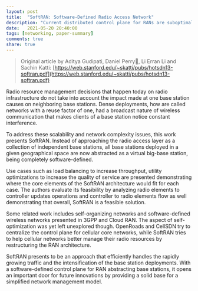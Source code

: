 ```yaml
---
layout: post
title:  "SoftRAN: Software-Defined Radio Access Network"
description: "Current distributed control plane for RANs are suboptimal on managing resources of dense wireless networks. SoftRAN presents as a software-defined, fundamental rethink of the radio access layer."
date:   2021-05-20 20:40:00
tags: [networking, paper-summary]
comments: true
share: true
---
```


> Original article by Aditya Gudipati, Daniel Perry, Li Erran Li and Sachin Katti: [https://web.stanford.edu/~skatti/pubs/hotsdn13-softran.pdf](https://web.stanford.edu/~skatti/pubs/hotsdn13-softran.pdf)

Radio resource management decisions that happen today on radio infrastructure do not take into account the impact made at one base station causes on neighboring base stations. Dense deployments, how are called networks with a reuse factor of one, had a broadcast nature of wireless communication that makes clients of a base station notice constant interference.

To address these scalability and network complexity issues, this work presents SoftRAN. Instead of approaching the radio access layer as a collection of independent base stations, all base stations deployed in a given geographical space are now abstracted as a virtual big-base station, being completely software-defined.

Use cases such as load balancing to increase throughput, utility optimizations to increase the quality of service are presented demonstrating where the core elements of the SoftRAN architecture would fit for each case. The authors evaluate its feasibility by analyzing radio elements to controller updates operations and controller to radio elements flow as well demonstrating that overall, SoftRAN is a feasible solution.

Some related work includes self-organizing networks and software-defined wireless networks presented in 3GPP and Cloud RAN. The aspect of self-optimization was yet left unexplored though. OpenRoads and CellSDN try to centralize the control plane for cellular core networks, while SoftRAN tries to help cellular networks better manage their radio resources by restructuring the RAN architecture.

SoftRAN presents to be an approach that efficiently handles the rapidly growing traffic and the intensification of the base station deployments. With a software-defined control plane for RAN abstracting base stations, it opens an important door for future innovations by providing a solid base for a simplified network management model.
